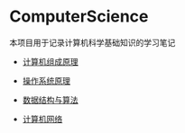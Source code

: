 # ComputerScience

本项目用于记录计算机科学基础知识的学习笔记

- [计算机组成原理](./ComputerOrganization.md)

- [操作系统原理](./OperationSystem.md)

- [数据结构与算法](./DataStructure-Algorithmn.md)

- [计算机网络](./ComputerNetwork.md)
